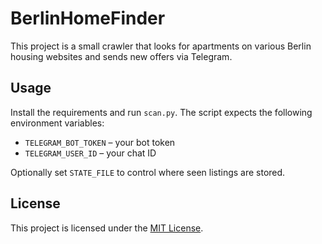 # BerlinHomeFinder

This project is a small crawler that looks for apartments on various Berlin housing websites and sends new offers via Telegram.

## Usage

Install the requirements and run `scan.py`. The script expects the following environment variables:

- `TELEGRAM_BOT_TOKEN` – your bot token
- `TELEGRAM_USER_ID` – your chat ID

Optionally set `STATE_FILE` to control where seen listings are stored.

## License

This project is licensed under the [MIT License](LICENSE).
